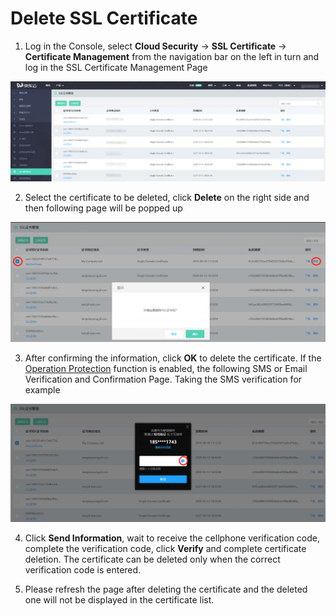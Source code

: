 # Delete SSL Certificate

1. Log in the Console, select **Cloud Security** -> **SSL Certificate** -> **Certificate Management** from the navigation bar on the left in turn and log in the SSL Certificate Management Page

![证书列表](/image/SSL-Certification/证书列表.png)

2. Select the certificate to be deleted, click **Delete** on the right side and then following page will be popped up

![证书删除](/image/SSL-Certification/证书删除.png)

3. After confirming the information, click **OK** to delete the certificate. If the [Operation Protection](https://uc.jdcloud.com/account/safety-settings) function is enabled, the following SMS or Email Verification and Confirmation Page. Taking the SMS verification for example

![短信确认](/image/SSL-Certification/短信确认.png)

4. Click **Send Information**, wait to receive the cellphone verification code, complete the verification code, click **Verify** and complete certificate deletion. The certificate can be deleted only when the correct verification code is entered.

5. Please refresh the page after deleting the certificate and the deleted one will not be displayed in the certificate list.
